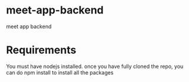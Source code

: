 # meet-app-backend
meet app backend
# Requirements
You must have nodejs installed.
once you have fully cloned the repo, you can do npm install to install all the packages
